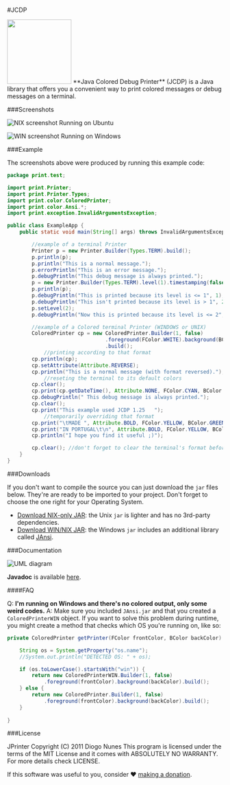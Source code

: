 #JCDP

<img src="https://raw.githubusercontent.com/dialex/JCDP/master/doc/img/JCDP-logo.png" width="150">
**Java Colored Debug Printer** (JCDP) is a Java library that offers you a convenient way to print colored messages or debug messages on a terminal.

###Screenshots

![NIX screenshot](https://raw.githubusercontent.com/dialex/JCDP/master/doc/img/ScreenshotNIX.png)
Running on Ubuntu

![WIN screenshot](https://raw.githubusercontent.com/dialex/JCDP/master/doc/img/ScreenshotWIN.png)
Running on Windows

###Example

The screenshots above were produced by running this example code:

```java
package print.test;

import print.Printer;
import print.Printer.Types;
import print.color.ColoredPrinter;
import print.color.Ansi.*;
import print.exception.InvalidArgumentsException;

public class ExampleApp {
    public static void main(String[] args) throws InvalidArgumentsException {

        //example of a terminal Printer
        Printer p = new Printer.Builder(Types.TERM).build();
        p.println(p);
        p.println("This is a normal message.");
        p.errorPrintln("This is an error message.");
        p.debugPrintln("This debug message is always printed.");
        p = new Printer.Builder(Types.TERM).level(1).timestamping(false).build();
        p.println(p);
        p.debugPrintln("This is printed because its level is <= 1", 1);
        p.debugPrintln("This isn't printed because its level is > 1", 2);
        p.setLevel(2);
        p.debugPrintln("Now this is printed because its level is <= 2", 2);

        //example of a Colored terminal Printer (WINDOWS or UNIX)
        ColoredPrinter cp = new ColoredPrinter.Builder(1, false)
                                .foreground(FColor.WHITE).background(BColor.BLUE)   //setting format
                                .build();
            //printing according to that format
        cp.println(cp);
        cp.setAttribute(Attribute.REVERSE);
        cp.println("This is a normal message (with format reversed).");
            //reseting the terminal to its default colors
        cp.clear();
        cp.print(cp.getDateTime(), Attribute.NONE, FColor.CYAN, BColor.BLACK);
        cp.debugPrintln(" This debug message is always printed.");
        cp.clear();
        cp.print("This example used JCDP 1.25   ");
            //temporarily overriding that format
        cp.print("\tMADE ", Attribute.BOLD, FColor.YELLOW, BColor.GREEN);
        cp.print("IN PORTUGAL\t\n", Attribute.BOLD, FColor.YELLOW, BColor.RED);
        cp.println("I hope you find it useful ;)");

        cp.clear(); //don't forget to clear the terminal's format before exiting
    }
}
```

###Downloads

If you don't want to compile the source you can just download the `jar` files below. They're are ready to be imported to your project. Don't forget to choose the one right for your Operating System.

- [Download NIX-only JAR](http://www.diogonunes.com/assets/downloadmanager/click.php?id=8): the Unix `jar` is lighter and has no 3rd-party dependencies.
- [Download WIN/NIX JAR](http://www.diogonunes.com/assets/downloadmanager/click.php?id=9): the Windows `jar` includes an additional library called [JAnsi](https://github.com/fusesource/jansi).


###Documentation

![UML diagram](https://raw.githubusercontent.com/dialex/JCDP/master/doc/img/JCDP-UML.png)

**Javadoc** is available [here](http://dialex.github.io/JCDP/javadoc/).

####FAQ

Q: **I'm running on Windows and there's no colored output, only some weird codes.**
A: Make sure you included `JAnsi.jar` and that you created a `ColoredPrinterWIN` object. If you want to solve this problem during runtime, you might create a method that checks which OS you're running on, like so:

```java
private ColoredPrinter getPrinter(FColor frontColor, BColor backColor) {

    String os = System.getProperty("os.name");
    //System.out.println("DETECTED OS: " + os);

    if (os.toLowerCase().startsWith("win")) {
        return new ColoredPrinterWIN.Builder(1, false)
            .foreground(frontColor).background(backColor).build();
    } else {
        return new ColoredPrinter.Builder(1, false)
            .foreground(frontColor).background(backColor).build();
    }
    
}
```

###License

JPrinter  Copyright (C) 2011  Diogo Nunes
This program is licensed under the terms of the MIT License and it comes with ABSOLUTELY NO WARRANTY. For more details check LICENSE.

If this software was useful to you, consider ♥ [making a donation](https://www.paypal.com/cgi-bin/webscr?cmd=_s-xclick&hosted_button_id=88NSA22HBX2PA).
